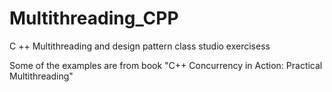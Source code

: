 # Multithreading_CPP

C ++ Multithreading and design pattern class studio exercisess

Some of the examples are from book "C++ Concurrency in Action: Practical Multithreading"
